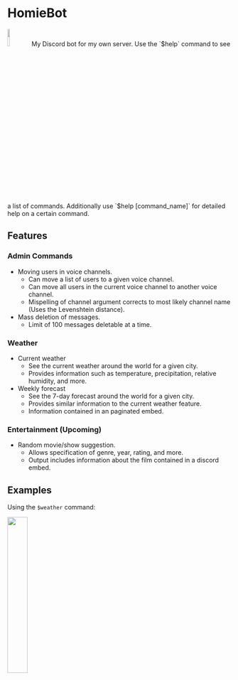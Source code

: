 # HomieBot
<img src="https://user-images.githubusercontent.com/103806406/223017612-6aec4e3a-64c5-4095-a3f2-74e2f60f25c6.png" width=10% height=10%>
My Discord bot for my own server. Use the `$help` command to see a list of commands. Additionally use `$help [command_name]` for detailed help on a certain command.  

## Features

### Admin Commands
- Moving users in voice channels.
  - Can move a list of users to a given voice channel.
  - Can move all users in the current voice channel to another voice channel.
  - Mispelling of channel argument corrects to most likely channel name (Uses the Levenshtein distance).
- Mass deletion of messages.
  - Limit of 100 messages deletable at a time.


### Weather
- Current weather
  - See the current weather around the world for a given city.
  - Provides information such as temperature, precipitation, relative humidity, and more.
- Weekly forecast
  - See the 7-day forecast around the world for a given city.
  - Provides similar information to the current weather feature.
  - Information contained in an paginated embed.

### Entertainment (Upcoming)
- Random movie/show suggestion. 
  - Allows specification of genre, year, rating, and more.
  - Output includes information about the film contained in a discord embed.

## Examples

Using the `$weather` command:

<img src = "https://user-images.githubusercontent.com/103806406/223621188-e972f4fd-04e9-412b-8503-48f2cf0a49d3.png" width=30% height=30%>
